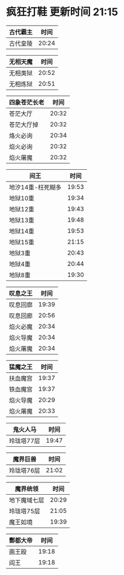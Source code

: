 # 疯狂打鞋 更新时间 21:15

| 古代霸主   | 时间    |
|--------|-------|
| 古代皇陵 | 20:24 |

| 无相天魔   | 时间    |
|--------|-------|
| 无相类狱 | 20:52 |
| 无相炼狱 | 20:51 |

| 四象苍茫长老   | 时间    |
|--------|-------|
| 苍茫大厅 | 20:32 |
| 苍茫大厅掉 | 20:32 |
| 烙火必询 | 20:34 |
| 焰火必询 | 20:32 |
| 焰火屠魔 | 20:32 |

| 间王   | 时间    |
|--------|-------|
| 地汐14重-枉死糊多 | 19:53 |
| 地狱10重 | 19:34 |
| 地狱12重 | 19:43 |
| 地狱13重 | 19:48 |
| 地狱14重 | 19:53 |
| 地狱15重 | 21:15 |
| 地狱3重 | 20:43 |
| 地狱4重 | 20:44 |
| 地狱8重 | 19:30 |

| 叹息之王   | 时间    |
|--------|-------|
| 叹息回廓 | 19:39 |
| 叹息回廊 | 20:56 |
| 焰火必魔 | 20:34 |
| 焰火导魔 | 20:34 |
| 焰火屠魔 | 20:34 |

| 猛魔之王   | 时间    |
|--------|-------|
| 扶血魔宫 | 19:37 |
| 铁血魔宫 | 19:37 |
| 焰火导魔 | 20:29 |
| 焰火屠魔 | 20:33 |

| 鬼火人马   | 时间    |
|--------|-------|
| 玲珑塔77层 | 19:47 |

| 魔界巨兽   | 时间    |
|--------|-------|
| 玲珑塔76层 | 21:02 |

| 魔界统领   | 时间    |
|--------|-------|
| 地下魔域七层 | 20:29 |
| 玲珑塔75层 | 21:05 |
| 魔王如境 | 19:39 |

| 酆都大帝   | 时间    |
|--------|-------|
| 画王殴 | 19:18 |
| 阎王 | 19:18 |
